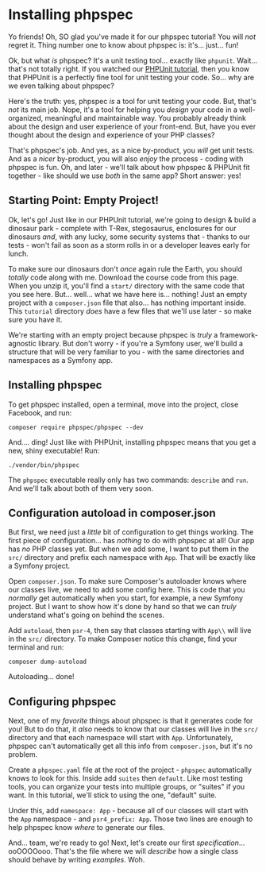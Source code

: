 # Installing phpspec

Yo friends! Oh, SO glad you've made it for our phpspec tutorial! You will *not*
regret it. Thing number one to know about phpspec is: it's... just... fun!

Ok, but what *is* phpspec? It's a unit testing tool... exactly like `phpunit`.
Wait... that's not totally right. If you watched our [PHPUnit tutorial](https://symfonycasts.com/screencast/phpunit),
then you know that PHPUnit is a perfectly fine tool for unit testing your code. So...
why are we even talking about phpspec?

Here's the truth: yes, phpspec *is* a tool for unit testing your code. But, that's
*not* its main job. Nope, it's a tool for helping you *design* your code in a
well-organized, meaningful and maintainable way. You probably already think about
the design and user experience of your front-end. But, have you ever thought about
the design and experience of your PHP classes?

That's phpspec's job. And yes, as a nice by-product, you *will* get unit tests. And
as a *nicer* by-product, you will also *enjoy* the process - coding with phpspec
is fun. Oh, and later - we'll talk about how phpspec & PHPUnit fit together - like
should we use *both* in the same app? Short answer: yes!

## Starting Point: Empty Project!

Ok, let's go! Just like in our PHPUnit tutorial, we're going to design & build a
dinosaur park - complete with T-Rex, stegosaurus, enclosures for our dinosaurs *and*,
with any lucky, some security systems that - thanks to our tests - won't fail as
soon as a storm rolls in or a developer leaves early for lunch.

To make sure our dinosaurs don't *once* again rule the Earth, you should *totally*
code along with me. Download the course code from this page. When you unzip it,
you'll find a `start/` directory with the same code that you see here. But...
well... what we have here is... nothing! Just an empty project with a `composer.json`
file that also... has nothing important inside. This `tutorial` directory *does*
have a few files that we'll use later - so make sure you have it.

We're starting with an empty project because phpspec is *truly* a framework-agnostic
library. But don't worry - if you're a Symfony user, we'll build a structure
that will be very familiar to you - with the same directories and namespaces as
a Symfony app.

## Installing phpspec

To get phpspec installed, open a terminal, move into the project, close Facebook,
and run:

```terminal
composer require phpspec/phpspec --dev
```

And.... ding! Just like with PHPUnit, installing phpspec means that you get a new,
shiny executable! Run:

```terminal
./vendor/bin/phpspec
```

The `phpspec` executable really only has two commands: `describe` and `run`. And
we'll talk about both of them very soon.

## Configuration autoload in composer.json

But first, we need just a *little* bit of configuration to get things working. The
first piece of configuration... has *nothing* to do with phpspec at all! Our app
has *no* PHP classes yet. But when we add some, I want to put them in the `src/`
directory and prefix each namespace with `App`. That will be exactly like a Symfony
project.

Open `composer.json`. To make sure Composer's autoloader knows where our classes
live, we need to add some config here. This is code that you *normally* get automatically
when you start, for example, a new Symfony project. But I want to show how it's done
by hand so that we can *truly* understand what's going on behind the scenes.

Add `autoload`, then `psr-4`, then say that classes starting with `App\\` will live
in the `src/` directory. To make Composer notice this change, find your terminal
and run:

```terminal
composer dump-autoload
```

Autoloading... done!

## Configuring phpspec

Next, one of my *favorite* things about phpspec is that it generates code for you!
But to do that, it *also* needs to know that our classes will live in the `src/`
directory and that each namespace will start with `App`. Unfortunately, phpspec
can't automatically get all this info from `composer.json`, but it's no problem.

Create a `phpspec.yaml` file at the root of the project - `phpspec` automatically
knows to look for this. Inside add `suites` then `default`. Like most testing tools,
you can organize your tests into multiple groups, or "suites" if you want. In this
tutorial, we'll stick to using the one, "default" suite.

Under this, add `namespace: App` - because all of our classes will start with the
`App` namespace - and `psr4_prefix: App`. Those two lines are enough to help
phpspec know *where* to generate our files.

And... team, we're ready to go! Next, let's create our first *specification*...
ooOOOOooo. That's the file where we will *describe* how a single class should behave
by writing *examples*. Woh.
